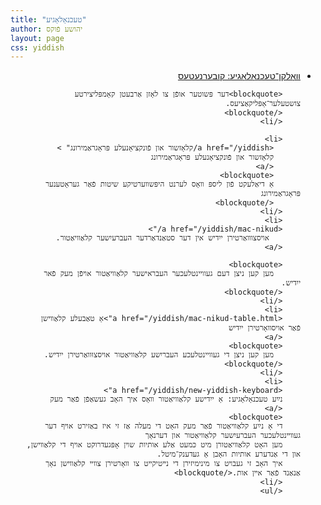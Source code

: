 ```yaml
---
title: "טעכנאָלאָגיע"
author: יהושע פֿוקס 
layout: page 
css: yiddish
---
```

<div dir='rtl'>
    <ul>
      <li>
         <a href="/yiddish/%D7%A7%D7%95%D7%91%D7%A2%D7%A8%D7%A0%D7%A2%D7%98%D7%A2%D7%A1/">
        װאָלקן־טעכנאָלאָגיע: קובערנעטעס
         </a>

        <blockquote>דער פּשוטער אופֿן צו לאָזן אַרבעטן קאָמפּליצירטע צושטעלער־אַפּליקאַציעס.
        </blockquote>
        </li>
        
        <li>
          <a href="/yiddish/קלאָזשור און פֿונקציאָנעלע פּראָגראַמירונג" >
          קלאָזשור און פֿונקציאָנעלע פּראָגראַמירונג
          </a>
          <blockquote>
          אַ דיאַלעקט פֿון ליספּ װאָס לערנט היפּשװערטיקע שיטות פֿאַר געראָטענער פּראָגראַמירונג
          </blockquote>
        </li>
        <li>
        <a href="/yiddish/mac-nikud/">
           אױסצוװאַרטירן ייִדיש אין דער סטאַנדאַרדער העברעיִשער קלאַװיאַטור.
        </a>

        <blockquote>
          מען קען ניצן דעם געוויינטלעכער העבראישער קלאַוויאַטור אױפֿן מעק פֿאר ייִדיש.
        </blockquote>
        </li>
        <li>
        <a href="/yiddish/mac-nikud-table.html">אַ טאַבעלע קלאַװישן פֿאַר אויסװאָרטירן ייִדיש
        </a>
        <blockquote>
          מען קען ניצן די געוויינטלעכע העבריִשע קלאַוויאַטור אויסצוּוואַרטירן ייִדיש.
        </blockquote>
        </li>
        <li>
        <a href="/yiddish/new-yiddish-keyboard">
        נײַע טעכנאָלאָגיע: אַ ייִדישע קלאַוויאַטור װאָס איך האָב געשאַפֿן פֿאַר מעק
        </a>
        <blockquote>
        די אָ נײַע קלאַװיאַטור פֿאַר מעק האָט די מעלה אַז זי איז באַזירט אױף דער געװײנטלעכער העברעיִשער קלאַװיאַטור און דערנאָך
        מען האָט קלאַװיאַטורן מיט כּמעט אַלע אותיות שױן אָפּגעדרוקט אױף די קלאַװישן, און די אַנדערע אותיות האָבן אַ געדענק־מיטל.
        איך האָב זי געבױט צו מינימיזירן די נײטיקײט צו װאָרטירן צװײ קלאַװישן נאָך אַנאַנד פֿאַר אײן אות.</blockquote>
        </li>
        </ul>

 
 
</div>
